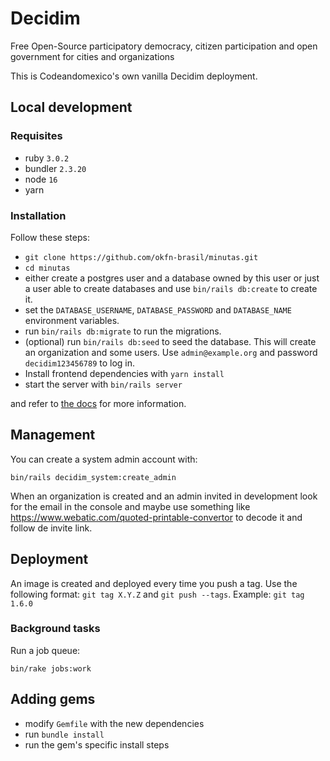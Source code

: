 # Decidim

Free Open-Source participatory democracy, citizen participation and open
government for cities and organizations

This is Codeandomexico's own vanilla Decidim deployment.

## Local development

### Requisites

* ruby `3.0.2`
* bundler `2.3.20`
* node `16`
* yarn

### Installation

Follow these steps:

* `git clone https://github.com/okfn-brasil/minutas.git`
* `cd minutas`
* either create a postgres user and a database owned by this user or just a user
  able to create databases and use `bin/rails db:create` to create it.
* set the `DATABASE_USERNAME`, `DATABASE_PASSWORD` and `DATABASE_NAME`
  environment variables.
* run `bin/rails db:migrate` to run the migrations.
* (optional) run `bin/rails db:seed` to seed the database. This will create an
  organization and some users. Use `admin@example.org` and password
  `decidim123456789` to log in.
* Install frontend dependencies with `yarn install`
* start the server with `bin/rails server`

and refer to [the docs](https://docs.decidim.org/en/v0.27/install/manual) for
more information.

## Management

You can create a system admin account with:

    bin/rails decidim_system:create_admin

When an organization is created and an admin invited in development look for the
email in the console and maybe use something like
https://www.webatic.com/quoted-printable-convertor to decode it and follow de
invite link.

## Deployment

An image is created and deployed every time you push a tag. Use the following format: `git tag X.Y.Z` and `git push --tags`. Example: `git tag 1.6.0`

### Background tasks

Run a job queue:

    bin/rake jobs:work

## Adding gems

* modify `Gemfile` with the new dependencies
* run `bundle install`
* run the gem's specific install steps
